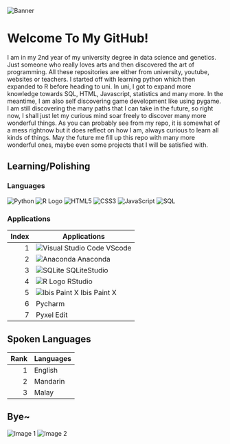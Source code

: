 ![Banner](https://media.giphy.com/media/gMirGc1JyjoyY/giphy.gif)

# Welcome To My GitHub! 

I am in my 2nd year of my university degree in data science and genetics. Just someone who really loves arts and then discovered the art of programming. All these repositories are either from university, youtube, websites or teachers. I started off with learning python which then expanded to R before heading to uni. In uni, I got to expand more knowledge towards SQL, HTML, Javascript, statistics and many more. In the meantime, I am also self discovering game development like using pygame. I am still discovering the many paths that I can take in the future, so right now, I shall just let my curious mind soar freely to discover many more wonderful things. As you can probably see from my repo, it is somewhat of a mess rightnow but it does reflect on how I am, always curious to learn all kinds of things. May the future me fill up this repo with many more wonderful ones, maybe even some projects that I will be satisfied with.

## Learning/Polishing

### Languages
![Python](https://img.icons8.com/dusk/64/python.png)
![R Logo](https://img.icons8.com/dusk/64/registered-trademark.png)
![HTML5](https://img.icons8.com/dusk/64/html-5.png)
![CSS3](https://img.icons8.com/dusk/64/css3.png)
![JavaScript](https://img.icons8.com/dusk/64/javascript-logo.png)
![SQL](https://img.icons8.com/dusk/64/sql.png)

### Applications
| Index | Applications |
|------:|-----------|
|      1| ![Visual Studio Code](https://img.icons8.com/dusk/64/visual-studio-code-2019.png) VScode |
|      2| ![Anaconda](https://img.icons8.com/dusk/64/anaconda.png) Anaconda |
|      3| ![SQLite](https://img.icons8.com/dusk/64/database.png) SQLiteStudio |
|      4| ![R Logo](https://img.icons8.com/dusk/64/registered-trademark.png) RStudio |
|      5| ![Ibis Paint X](https://img.icons8.com/dusk/64/ibis-paint-x.png) Ibis Paint X |
|      6| Pycharm |
|      7| Pyxel Edit |

## Spoken Languages

| Rank | Languages |
|-----:|-----------|
|     1| English   |
|     2| Mandarin  |
|     3| Malay     |

## Bye~

![Image 1](https://media.giphy.com/media/ramBbsu5kGc8AJHd1h/giphy.gif)
![Image 2](https://media.giphy.com/media/2xu5zpSV3oqKcCSZ49/giphy.gif)
